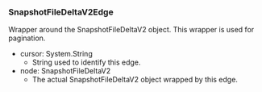 ### SnapshotFileDeltaV2Edge
Wrapper around the SnapshotFileDeltaV2 object. This wrapper is used for pagination.

- cursor: System.String
  - String used to identify this edge.
- node: SnapshotFileDeltaV2
  - The actual SnapshotFileDeltaV2 object wrapped by this edge.
